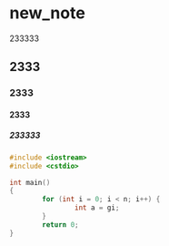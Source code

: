 # new_note
233333
## 2333
### 2333
#### 2333
##### 233333
```cpp
#include <iostream>
#include <cstdio>

int main()
{
        for (int i = 0; i < n; i++) {
                int a = gi;
        }
        return 0;
}
```